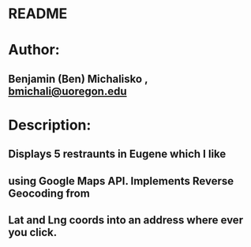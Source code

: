 # README #
# Author: #
## Benjamin (Ben) Michalisko , bmichali@uoregon.edu ##
# Description: #
## Displays 5 restraunts in Eugene which I like             ##
## using Google Maps API. Implements Reverse Geocoding from ##
## Lat and Lng coords into an address where ever you click. ##
